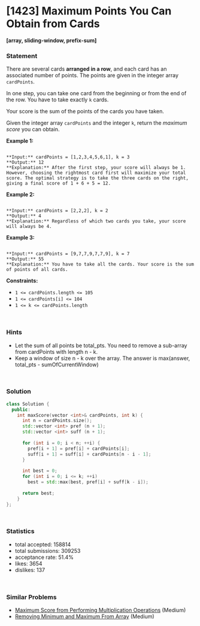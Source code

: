 # [1423] Maximum Points You Can Obtain from Cards

**[array, sliding-window, prefix-sum]**

### Statement

There are several cards **arranged in a row**, and each card has an associated number of points. The points are given in the integer array `cardPoints`.

In one step, you can take one card from the beginning or from the end of the row. You have to take exactly `k` cards.

Your score is the sum of the points of the cards you have taken.

Given the integer array `cardPoints` and the integer `k`, return the *maximum score* you can obtain.


**Example 1:**

```

**Input:** cardPoints = [1,2,3,4,5,6,1], k = 3
**Output:** 12
**Explanation:** After the first step, your score will always be 1. However, choosing the rightmost card first will maximize your total score. The optimal strategy is to take the three cards on the right, giving a final score of 1 + 6 + 5 = 12.

```

**Example 2:**

```

**Input:** cardPoints = [2,2,2], k = 2
**Output:** 4
**Explanation:** Regardless of which two cards you take, your score will always be 4.

```

**Example 3:**

```

**Input:** cardPoints = [9,7,7,9,7,7,9], k = 7
**Output:** 55
**Explanation:** You have to take all the cards. Your score is the sum of points of all cards.

```

**Constraints:**
* `1 <= cardPoints.length <= 105`
* `1 <= cardPoints[i] <= 104`
* `1 <= k <= cardPoints.length`


<br>

### Hints

- Let the sum of all points be total_pts. You need to remove a sub-array from cardPoints with length n - k.
- Keep a window of size n - k over the array. The answer is max(answer, total_pts - sumOfCurrentWindow)

<br>

### Solution

```cpp
class Solution {
  public:
    int maxScore(vector <int>& cardPoints, int k) {
      int n = cardPoints.size();
      std::vector <int> pref (n + 1);
      std::vector <int> suff (n + 1);
      
      for (int i = 0; i < n; ++i) {
        pref[i + 1] = pref[i] + cardPoints[i];
        suff[i + 1] = suff[i] + cardPoints[n - i - 1];
      }
      
      int best = 0;
      for (int i = 0; i <= k; ++i)
        best = std::max(best, pref[i] + suff[k - i]);
      
      return best;
    }
};
```

<br>

### Statistics

- total accepted: 158814
- total submissions: 309253
- acceptance rate: 51.4%
- likes: 3654
- dislikes: 137

<br>

### Similar Problems

- [Maximum Score from Performing Multiplication Operations](https://leetcode.com/problems/maximum-score-from-performing-multiplication-operations) (Medium)
- [Removing Minimum and Maximum From Array](https://leetcode.com/problems/removing-minimum-and-maximum-from-array) (Medium)
